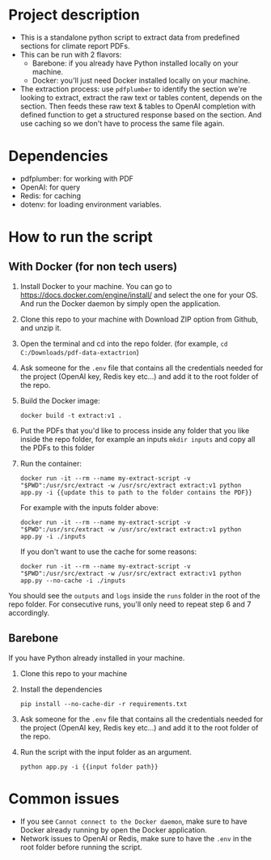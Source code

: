 # Project description

- This is a standalone python script to extract data from predefined sections for climate report PDFs.
- This can be run with 2 flavors:
  - Barebone: if you already have Python installed locally on your machine.
  - Docker: you'll just need Docker installed locally on your machine.
- The extraction process: use `pdfplumber` to identify the section we're looking to extract, extract the raw text or tables content, depends on the section. Then feeds these raw text & tables to OpenAI completion with defined function to get a structured response based on the section. And use caching so we don't have to process the same file again.

# Dependencies

- pdfplumber: for working with PDF
- OpenAI: for query
- Redis: for caching
- dotenv: for loading environment variables.

# How to run the script

## With Docker (for non tech users)

1. Install Docker to your machine. You can go to https://docs.docker.com/engine/install/ and select the one for your OS. And run the Docker daemon by simply open the application.
2. Clone this repo to your machine with Download ZIP option from Github, and unzip it.
3. Open the terminal and cd into the repo folder. (for example, `cd C:/Downloads/pdf-data-extactrion`)
4. Ask someone for the `.env` file that contains all the credentials needed for the project (OpenAI key, Redis key etc...) and add it to the root folder of the repo.
5. Build the Docker image:

   ```console
   docker build -t extract:v1 .
   ```

6. Put the PDFs that you'd like to process inside any folder that you like inside the repo folder, for example an inputs `mkdir inputs` and copy all the PDFs to this folder
7. Run the container:

   ```console
   docker run -it --rm --name my-extract-script -v "$PWD":/usr/src/extract -w /usr/src/extract extract:v1 python app.py -i {{update this to path to the folder contains the PDF}}
   ```

   For example with the inputs folder above:

   ```console
   docker run -it --rm --name my-extract-script -v "$PWD":/usr/src/extract -w /usr/src/extract extract:v1 python app.py -i ./inputs
   ```

   If you don't want to use the cache for some reasons:

   ```console
   docker run -it --rm --name my-extract-script -v "$PWD":/usr/src/extract -w /usr/src/extract extract:v1 python app.py --no-cache -i ./inputs
   ```

You should see the `outputs` and `logs` inside the `runs` folder in the root of the repo folder.
For consecutive runs, you'll only need to repeat step 6 and 7 accordingly.

## Barebone

If you have Python already installed in your machine.

1. Clone this repo to your machine
2. Install the dependencies

   ```console
   pip install --no-cache-dir -r requirements.txt
   ```

3. Ask someone for the `.env` file that contains all the credentials needed for the project (OpenAI key, Redis key etc...) and add it to the root folder of the repo.
4. Run the script with the input folder as an argument.

   ```console
   python app.py -i {{input folder path}}
   ```

# Common issues

- If you see `Cannot connect to the Docker daemon`, make sure to have Docker already running by open the Docker application.
- Network issues to OpenAI or Redis, make sure to have the `.env` in the root folder before running the script.
